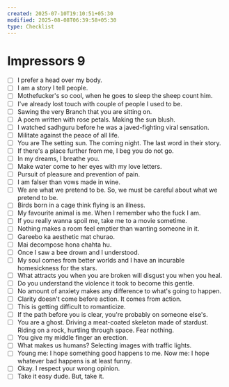 ```yaml
---
created: 2025-07-10T19:10:51+05:30
modified: 2025-08-08T06:39:58+05:30
type: Checklist
---
```


# Impressors 9

- [ ] I prefer a head over my body.
- [ ] I am a story I tell people.
- [ ] Mothefucker's so cool, when he goes to sleep the sheep count him.
- [ ] I've already lost touch with couple of people I used to be.
- [ ] Sawing the very Branch that you are sitting on.
- [ ] A poem written with rose petals. Making the sun blush.
- [ ] I watched sadhguru before he was a javed-fighting viral sensation.
- [ ] Militate against the peace of all life.
- [ ] You are The setting sun. The coming night. The last word in their story.
- [ ] If there's a place further from me, I beg you do not go.
- [ ] In my dreams, I breathe you.
- [ ] Make water come to her eyes with my love letters.
- [ ] Pursuit of pleasure and prevention of pain.
- [ ] I am falser than vows made in wine.
- [ ] We are what we pretend to be. So, we must be careful about what we pretend to be.
- [ ] Birds born in a cage think flying is an illness.
- [ ] My favourite animal is me. When I remember who the fuck I am.
- [ ] If you really wanna spoil me, take me to a movie sometime.
- [ ] Nothing makes a room feel emptier than wanting someone in it.
- [ ] Gareebo ka aesthetic mat churao.
- [ ] Mai decompose hona chahta hu.
- [ ] Once I saw a bee drown and I understood.
- [ ] My soul comes from better worlds and I have an incurable homesickness for the stars.
- [ ] What attracts you when you are broken will disgust you when you heal.
- [ ] Do you understand the violence it took to become this gentle.
- [ ] No amount of anxiety makes any difference to what's going to happen.
- [ ] Clarity doesn't come before action. It comes from action.
- [ ] This is getting difficult to romanticize.
- [ ] If the path before you is clear, you're probably on someone else's.
- [ ] You are a ghost. Driving a meat-coated skeleton made of stardust. Riding on a rock, hurtling through space. Fear nothing.
- [ ] You give my middle finger an erection.
- [ ] What makes us humans? Selecting images with traffic lights.
- [ ] Young me: I hope something good happens to me. Now me: I hope whatever bad happens is at least funny.
- [ ] Okay. I respect your wrong opinion.
- [ ] Take it easy dude. But, take it.
